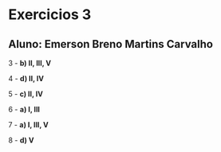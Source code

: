 # Exercicios 3
## Aluno: Emerson Breno Martins Carvalho

3 - **b) II, III, V**

4 - **d) II, IV**

5 - **c) II, IV**

6 - **a) I, III**

7 - **a) I, III, V**

8 - **d) V**
